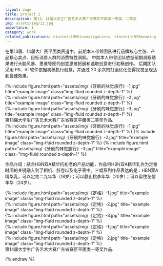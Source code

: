 ```yaml
---
layout: page
title: project 1
description: 第13、14届大学生广告艺术大赛广东赛区平面类一等奖、二等奖
img: assets/img/12.jpg
importance: 1
category: work
related_publications: einstein1956investigations, einstein1950meaning
---
```

在第13届、14届大广赛平面类赛道中，前期本人带领团队进行品牌核心主张、产品核心卖点、目标消费人群的消费特性洞察。
中期本人带领团队依据前期洞察结果进行头脑风暴、思维导图的创意思维拓展和选取创意进行初稿创作。
后期团队采用 PS、AI 软件依据初稿执行创意，并通过 20 余次的打磨优化使得视觉呈现达到最佳效果。

<div class="row">
    <div class="col-sm mt-3 mt-md-0">
        {% include figure.html path="assets/img/《牙刷的味觉旅行》-1.jpg" title="example image" class="img-fluid rounded z-depth-1" %}
    </div>
    <div class="col-sm mt-3 mt-md-0">
        {% include figure.html path="assets/img/《牙刷的味觉旅行》-2.jpg" title="example image" class="img-fluid rounded z-depth-1" %}
    </div>
    <div class="col-sm mt-3 mt-md-0">
        {% include figure.html path="assets/img/《牙刷的味觉旅行》-3.jpg" title="example image" class="img-fluid rounded z-depth-1" %}
    </div>
</div>
<div class="caption">
    第13届大学生广告艺术大赛广东省赛区平面类二等奖作品.
</div>
<div class="row">
    <div class="col-sm mt-3 mt-md-0">
        {% include figure.html path="assets/img/《牙刷的味觉旅行》-1.jpg" title="example image" class="img-fluid rounded z-depth-1" %}
         {% include figure.html path="assets/img/《牙刷的味觉旅行》-2.jpg" title="example image" class="img-fluid rounded z-depth-1" %}
         {% include figure.html path="assets/img/《牙刷的味觉旅行》-3.jpg" title="example image" class="img-fluid rounded z-depth-1" %}
    </div>
</div>
<div class="caption">
    
</div>

作品介绍：结合HBN双A精华抗初老的产品功能，作品将HBN双A精华乳作为定格时间的关键融入到了相机、胶卷以及电子表中。三幅系列作品表达的是：HBN双A精华乳，可以定格二九年华（18岁）；可以静止桃李年华（20岁）；可以留住花信年华（24岁）。


<div class="row">
    <div class="col-sm mt-3 mt-md-0">
        {% include figure.html path="assets/img/《定格》-1.jpg" title="example image" class="img-fluid rounded z-depth-1" %}
    </div>
    <div class="col-sm mt-3 mt-md-0">
        {% include figure.html path="assets/img/《定格》-2.jpg" title="example image" class="img-fluid rounded z-depth-1" %}
    </div>
    <div class="col-sm mt-3 mt-md-0">
        {% include figure.html path="assets/img/《定格》-3.jpg" title="example image" class="img-fluid rounded z-depth-1" %}
    </div>
</div>

<div class="row justify-content-sm-center">
    <div class="col-sm-8 mt-3 mt-md-0">
        {% include figure.html path="assets/img/《定格》-1.jpg" title="example image" class="img-fluid rounded z-depth-1" %}
    </div>
    <div class="col-sm-4 mt-3 mt-md-0">
        {% include figure.html path="assets/img/《定格》-2.jpg" title="example image" class="img-fluid rounded z-depth-1" %}
    </div>
</div>
<div class="caption">
    第14届大学生广告艺术大赛广东省赛区平面类一等奖作品. 
</div>

{% endraw %}
